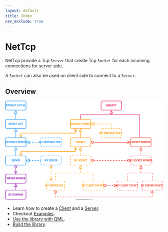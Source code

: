```yaml
---
layout: default
title: Index
nav_exclude: true
---
```


# NetTcp

NetTcp provide a Tcp `Server` that create Tcp `Socket` for each incoming connections for server side.

A `Socket` can also be used on client side to connect to a `Server`.

## Overview

![ClassDiagram](./ClassDiagram.svg)

* Learn how to create a [Client](https://olivierldff.github.io/NetTcp/GettingStart.html#create-a-client) and a [Server](https://olivierldff.github.io/NetTcp/GettingStart.html#create-a-server).
* Checkout [Examples](https://olivierldff.github.io/NetTcp/GettingStart.html#examples).
* [Use the library with QML](https://olivierldff.github.io/NetTcp/QmlUsage.html).
* [Build the library](https://olivierldff.github.io/NetTcp/BuildAndRun.html).